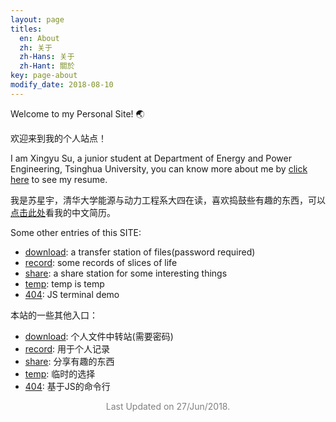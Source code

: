```yaml
---
layout: page
titles:
  en: About
  zh: 关于
  zh-Hans: 关于
  zh-Hant: 關於
key: page-about
modify_date: 2018-08-10
---
```


Welcome to my Personal Site! :earth_asia:

欢迎来到我的个人站点！


I am Xingyu Su, a junior student at Department of Energy and Power Engineering, Tsinghua University, you can know more about me by [click here](/resume.html) to see my resume.

我是苏星宇，清华大学能源与动力工程系大四在读，喜欢捣鼓些有趣的东西，可以[点击此处](/resume_zh.html)看我的中文简历。

Some other entries of this SITE:

+ [download](/download): a transfer station of files(password required)
+ [record](/record): some records of slices of life
+ [share](/share): a share station for some interesting things
+ [temp](/temp): temp is temp
+ [404](/404): JS terminal demo

本站的一些其他入口：

- [download](/download): 个人文件中转站(需要密码)
- [record](/record): 用于个人记录
- [share](/share): 分享有趣的东西
- [temp](/temp): 临时的选择
- [404](/404): 基于JS的命令行

<p align="center"><font color="gray">Last Updated on 27/Jun/2018.</font></p>
